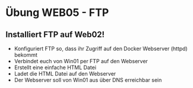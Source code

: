 # Übung WEB05 - FTP

## Installiert FTP auf Web02!

* Konfiguriert FTP so, dass ihr Zugriff auf den Docker Webserver (httpd) bekommt
* Verbindet euch von Win01 per FTP auf den Webserver
* Erstellt eine einfache HTML Datei
* Ladet die HTML Datei auf den Webserver
* Der Webserver soll von Win01 aus über DNS erreichbar sein